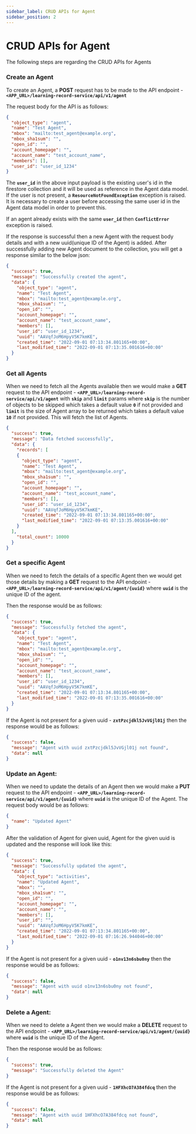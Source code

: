 ```yaml
---
sidebar_label: CRUD APIs for Agent
sidebar_position: 2
---
```


# CRUD APIs for Agent

The following steps are regarding the CRUD APIs for Agents


### Create an Agent

To create an Agent, a **POST** request has to be made to the API endpoint - **`<APP_URL>/learning-record-service/api/v1/agent`**

The request body for the API is as follows:

```json
{
  "object_type": "agent",
  "name": "Test Agent",
  "mbox": "mailto:test_agent@example.org",
  "mbox_sha1sum": "",
  "open_id": "",
  "account_homepage": "",
  "account_name": "test_account_name",
  "members": [],
  "user_id": "user_id_1234"
}
```

The **`user_id`** in the above input payload is the existing user's id in the firestore collection and it will be used as reference in the Agent data model. If the user is not present, a **`ResourceNotFoundException`** exception is raised. It is necessary to create a user before accessing the same user id in the Agent data model in order to prevent this.

If an agent already exists with the same **`user_id`** then **`ConflictError`** exception is raised.

If the response is successful then a new Agent with the request body details and with a new uuid(unique ID of the Agent) is added. After successfully adding new Agent document to the collection, you will get a response similar to the below json:

```json
{
  "success": true,
  "message": "Successfully created the agent",
  "data": {
    "object_type": "agent",
    "name": "Test Agent",
    "mbox": "mailto:test_agent@example.org",
    "mbox_sha1sum": "",
    "open_id": "",
    "account_homepage": "",
    "account_name": "test_account_name",
    "members": [],
    "user_id": "user_id_1234",
    "uuid": "AAVqfJoM6HpyV5K7kmKE",
    "created_time": "2022-09-01 07:13:34.801165+00:00",
    "last_modified_time": "2022-09-01 07:13:35.001616+00:00"
  }
}
```

### Get all Agents

When we need to fetch all the Agents available then we would make a **GET** request to the API endpoint - **`<APP_URL>/learning-record-service/api/v1/agent`** with **`skip`** and **`limit`** params where **`skip`** is the number of objects to be skipped which takes a default value **`0`** if not provided and **`limit`** is the size of Agent array to be returned which takes a default value **`10`** if not provided. This will fetch the list of Agents.

```json
{
  "success": true,
  "message": "Data fetched successfully",
  "data": {
    "records": [
    {
      "object_type": "agent",
      "name": "Test Agent",
      "mbox": "mailto:test_agent@example.org",
      "mbox_sha1sum": "",
      "open_id": "",
      "account_homepage": "",
      "account_name": "test_account_name",
      "members": [],
      "user_id": "user_id_1234",
      "uuid": "AAVqfJoM6HpyV5K7kmKE",
      "created_time": "2022-09-01 07:13:34.801165+00:00",
      "last_modified_time": "2022-09-01 07:13:35.001616+00:00"
    }
  ],
    "total_count": 10000
  }
}
```

### Get a specific Agent

When we need to fetch the details of a specific Agent then we would get those details by making a **GET** request to the API endpoint - **`<APP_URL>/learning-record-service/api/v1/agent/{uuid}`** where **`uuid`** is the unique ID of the agent.

Then the response would be as follows:

```json
{
  "success": true,
  "message": "Successfully fetched the agent",
  "data": {
    "object_type": "agent",
    "name": "Test Agent",
    "mbox": "mailto:test_agent@example.org",
    "mbox_sha1sum": "",
    "open_id": "",
    "account_homepage": "",
    "account_name": "test_account_name",
    "members": [],
    "user_id": "user_id_1234",
    "uuid": "AAVqfJoM6HpyV5K7kmKE",
    "created_time": "2022-09-01 07:13:34.801165+00:00",
    "last_modified_time": "2022-09-01 07:13:35.001616+00:00"
  }
}
```

If the Agent is not present for a given uuid - **`zxtPzcjdkl5JvVGjl01j`** then the response would be as follows:

```json
{
  "success": false,
  "message": "Agent with uuid zxtPzcjdkl5JvVGjl01j not found",
  "data": null
}
```

### Update an Agent:

When we need to update the details of an Agent then we would make a **PUT** request to the API endpoint - **`<APP_URL>/learning-record-service/api/v1/agent/{uuid}`** where **`uuid`** is the unique ID of the Agent.
The request body would be as follows:

```json
{
  "name": "Updated Agent"
}
```

After the validation of Agent for given uuid, Agent for the given uuid is updated and the response will look like this:

```json
{
  "success": true,
  "message": "Successfully updated the agent",
  "data": {
    "object_type": "activities",
    "name": "Updated Agent",
    "mbox": "",
    "mbox_sha1sum": "",
    "open_id": "",
    "account_homepage": "",
    "account_name": "",
    "members": [],
    "user_id": "",
    "uuid": "AAVqfJoM6HpyV5K7kmKE",
    "created_time": "2022-09-01 07:13:34.801165+00:00",
    "last_modified_time": "2022-09-01 07:16:26.944046+00:00"
  }
}
```

If the Agent is not present for a given uuid - **`o1nv13n6sbu0ny`** then the response would be as follows:

```json
{
  "success": false,
  "message": "Agent with uuid o1nv13n6sbu0ny not found",
  "data": null
}
```

### Delete a Agent:

When we need to delete a Agent then we would make a **DELETE** request to the API endpoint - **`<APP_URL>/learning-record-service/api/v1/agent/{uuid}`** where **`uuid`** is the unique ID of the Agent.

Then the response would be as follows:

```json
{
  "success": true,
  "message": "Successfully deleted the Agent"
}
```

If the Agent is not present for a given uuid - **`1HFXhcO7A384fdcq`** then the response would be as follows:

```json
{
  "success": false,
  "message": "Agent with uuid 1HFXhcO7A384fdcq not found",
  "data": null
}
```
